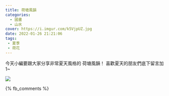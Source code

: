 ```yaml
---
title: 荷塘風韻
categories:
  - 國畫
  - 山水
cover: https://i.imgur.com/k5VjpUZ.jpg
date: 2022-01-26 21:21:06
tags:
 - 夏季
 - 荷花
---
```

今天小編要跟大家分享非常夏天風格的 荷塘風韻！
喜歡夏天的朋友們底下留言加1~

![](https://i.imgur.com/k5VjpUZ.jpg)




{% fb_comments %}
